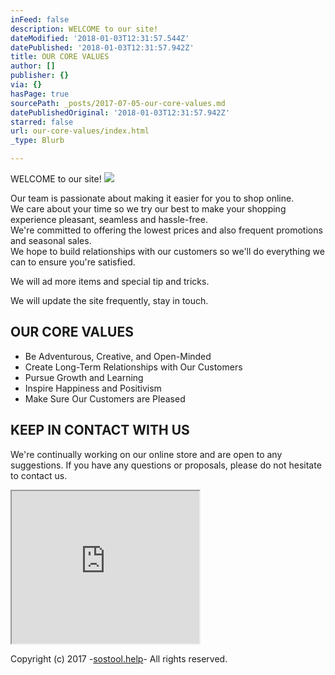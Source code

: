 ```yaml
---
inFeed: false
description: WELCOME to our site!
dateModified: '2018-01-03T12:31:57.544Z'
datePublished: '2018-01-03T12:31:57.942Z'
title: OUR CORE VALUES
author: []
publisher: {}
via: {}
hasPage: true
sourcePath: _posts/2017-07-05-our-core-values.md
datePublishedOriginal: '2018-01-03T12:31:57.942Z'
starred: false
url: our-core-values/index.html
_type: Blurb

---
```

WELCOME to our site!
![](https://s3-us-west-2.amazonaws.com/the-grid-img/p/0566d97edabb7eccac6a62745105a8892b2268d4.png)

Our team is passionate about making it easier for you to shop online.  
We care about your time so we try our best to make your shopping experience pleasant, seamless and hassle-free.  
We're committed to offering the lowest prices and also frequent promotions and seasonal sales.  
We hope to build relationships with our customers so we'll do everything we can to ensure you're satisfied.

We will ad more items and special tip and tricks.

We will update the site frequently, stay in touch.

## OUR CORE VALUES

* Be Adventurous, Creative, and Open-Minded
* Create Long-Term Relationships with Our Customers
* Pursue Growth and Learning
* Inspire Happiness and Positivism
* Make Sure Our Customers are Pleased

## KEEP IN CONTACT WITH US

We're continually working on our online store and are open to any suggestions. If you have any questions or proposals, please do not hesitate to contact us.

<iframe src="https://the-grid.github.io/ed-userhtml/?g=eJxVzEEOgjAQQNGrjHVdisGGkABbj2FKp0qJZkhnsOLp1eDG7fvJb3daw4lACHLOhUOUMXLh6W7Q8TiQS_iNfmGhe3wFWGlJH6Ebg9Y9tOxTnAVknUOnJDzFTO7hNlXAyXfKGK7_1hObqizNj8454jVIMfF-XoaIXXLaNtZfsB6OASt7sI3qW7M9e3gDJ509nA" height="244" style=""></iframe>

Copyright (c) 2017 -[sostool.help][0]- All rights reserved.

[0]: http://sostool.help/